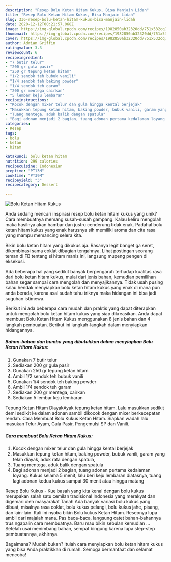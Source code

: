 ```yaml
---
description: "Resep Bolu Ketan Hitam Kukus, Bisa Manjain Lidah"
title: "Resep Bolu Ketan Hitam Kukus, Bisa Manjain Lidah"
slug: 336-resep-bolu-ketan-hitam-kukus-bisa-manjain-lidah
date: 2020-12-12T00:21:57.068Z
image: https://img-global.cpcdn.com/recipes/1982850ab32320dd/751x532cq70/bolu-ketan-hitam-kukus-foto-resep-utama.jpg
thumbnail: https://img-global.cpcdn.com/recipes/1982850ab32320dd/751x532cq70/bolu-ketan-hitam-kukus-foto-resep-utama.jpg
cover: https://img-global.cpcdn.com/recipes/1982850ab32320dd/751x532cq70/bolu-ketan-hitam-kukus-foto-resep-utama.jpg
author: Adrian Griffin
ratingvalue: 3.3
reviewcount: 6
recipeingredient:
- "7 butir telur"
- "200 gr gula pasir"
- "250 gr tepung ketan hitam"
- "1/2 sendok teh bubuk vanili"
- "1/4 sendok teh baking powder"
- "1/4 sendok teh garam"
- "200 gr mentega cairkan"
- "5 lembar keju lembaran"
recipeinstructions:
- "Kocok dengan mixer telur dan gula hingga kental berjejak"
- "Masukkan tepung ketan hitam, baking powder, bubuk vanili, garam yang telah diayak, aduk rata dengan spatula,"
- "Tuang mentega, aduk balik dengan spatula"
- "Bagi adonan menjadi 2 bagian, tuang adonan pertama kedalaman loyang. Kukus selama 5 menit, lalu beri keju lembaran diatasnya, tuang lagi adonan kedua kukus sampai 30 menit atau hingga matang"
categories:
- Resep
tags:
- bolu
- ketan
- hitam

katakunci: bolu ketan hitam 
nutrition: 299 calories
recipecuisine: Indonesian
preptime: "PT13M"
cooktime: "PT39M"
recipeyield: "3"
recipecategory: Dessert

---
```



![Bolu Ketan Hitam Kukus](https://img-global.cpcdn.com/recipes/1982850ab32320dd/751x532cq70/bolu-ketan-hitam-kukus-foto-resep-utama.jpg)

Anda sedang mencari inspirasi resep bolu ketan hitam kukus yang unik? Cara membuatnya memang susah-susah gampang. Kalau keliru mengolah maka hasilnya akan hambar dan justru cenderung tidak enak. Padahal bolu ketan hitam kukus yang enak harusnya sih memiliki aroma dan cita rasa yang mampu memancing selera kita.

Bikin bolu ketan hitam yang dikukus aja. Rasanya legit banget ga seret, dikombinasi sama coklat dibagian tengahnya. Lihat postingan seorang teman di FB tentang si hitam manis ini, langsung mupeng pengen di eksekusi.

Ada beberapa hal yang sedikit banyak berpengaruh terhadap kualitas rasa dari bolu ketan hitam kukus, mulai dari jenis bahan, kemudian pemilihan bahan segar sampai cara mengolah dan menyajikannya. Tidak usah pusing kalau hendak menyiapkan bolu ketan hitam kukus yang enak di mana pun anda berada, karena asal sudah tahu triknya maka hidangan ini bisa jadi suguhan istimewa.


Berikut ini ada beberapa cara mudah dan praktis yang dapat diterapkan untuk mengolah bolu ketan hitam kukus yang siap dikreasikan. Anda dapat membuat Bolu Ketan Hitam Kukus menggunakan 8 jenis bahan dan 4 langkah pembuatan. Berikut ini langkah-langkah dalam menyiapkan hidangannya.

<!--inarticleads1-->

##### Bahan-bahan dan bumbu yang dibutuhkan dalam menyiapkan Bolu Ketan Hitam Kukus:

1. Gunakan 7 butir telur
1. Sediakan 200 gr gula pasir
1. Gunakan 250 gr tepung ketan hitam
1. Ambil 1/2 sendok teh bubuk vanili
1. Gunakan 1/4 sendok teh baking powder
1. Ambil 1/4 sendok teh garam
1. Sediakan 200 gr mentega, cairkan
1. Sediakan 5 lembar keju lembaran


Tepung Ketan Hitam DiayakAyak tepung ketan hitam. Lalu masukkan sedikit demi sedikit ke dalam adonan sambil dikocok dengan mixer berkecepatan rendah. Cara Membuat Bolu Kukus Ketan Hitam. Siapkan wadah lalu masukan Telur Ayam, Gula Pasir, Pengemulsi SP dan Vanili. 

<!--inarticleads2-->

##### Cara membuat Bolu Ketan Hitam Kukus:

1. Kocok dengan mixer telur dan gula hingga kental berjejak
1. Masukkan tepung ketan hitam, baking powder, bubuk vanili, garam yang telah diayak, aduk rata dengan spatula,
1. Tuang mentega, aduk balik dengan spatula
1. Bagi adonan menjadi 2 bagian, tuang adonan pertama kedalaman loyang. Kukus selama 5 menit, lalu beri keju lembaran diatasnya, tuang lagi adonan kedua kukus sampai 30 menit atau hingga matang


Resep Bolu Kukus - Kue basah yang kita kenal dengan bolu kukus merupakan salah satu cemilan tradisional Indonesia yang merakyat dan digemari oleh masyarakat Tanah Ada banyak variasi bolu kukus yang dibuat, misalnya rasa coklat, bolu kukus pelangi, bolu kukus jahe, pisang, dan lain-lain. Kali ini nyoba bikin Bolu kukus Ketan Hitam. Resepnya lupa ambil dari majalah mana. Pas baca-baca, langsung catet bahan-bahannya trus ngapalin cara membuatnya. Baru mau bikin sebulan kemudian … Setelah usai menimbang bahan, sempat bingung karena lupa step-step pembuatannya, akhirnya. 

Bagaimana? Mudah bukan? Itulah cara menyiapkan bolu ketan hitam kukus yang bisa Anda praktikkan di rumah. Semoga bermanfaat dan selamat mencoba!
